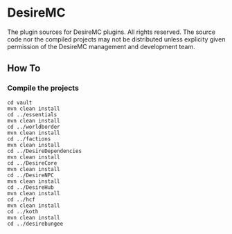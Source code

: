 DesireMC
========

The plugin sources for DesireMC plugins. All rights reserved. The source code nor the compiled projects may not be distributed unless explicity given permission of the DesireMC management and development team.

How To
--------------

### Compile the projects ###
```
cd vault
mvn clean install
cd ../essentials
mvn clean install
cd ../worldborder
mvn clean install
cd ../factions
mvn clean install
cd ../DesireDependencies
mvn clean install
cd ../DesireCore
mvn clean install
cd ../DesireNPC
mvn clean install
cd ../DesireHub
mvn clean install
cd ../hcf
mvn clean install
cd ../koth
mvn clean install
cd ../desirebungee
```